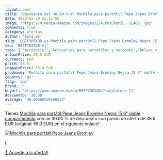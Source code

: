```yaml
---
layout: post
title: 'Descuento del 30.00 % en Mochila para portátil Pepe Jeans Bromley'
date: 2020-05-29 22:15:06
image: 'https://m.media-amazon.com/images/I/41PMzCAbriL._SL400_.jpg'
comments: true
category: ofertas
author: 'tole.es'
slug: 'B07FYD5XQB-es Mochila para portátil Pepe Jeans Bromley Negra 15 6" doble...'
sku: 'B07FYD5XQB-es'
tags: [ 'Accesorios','Accesorios para portátiles y netbooks','Bolsas y fundas para portátiles y netbooks','Cámaras analógicas','Cámaras instantáneas analógicas','Electrónica','Fotografía y videocámaras','Herramientas de mano para jardinería','Informática','Jardinería','Jardín','Mochilas para portátiles y netbooks','Tabletas gráficas','Teclados, ratones y periféricos de entrada','Tijeras de podar para jardinería','mochila', ]
actualPrice: 38.5 EUR
currency: EUR
price: 38.5
comparePrice: 55.0 EUR
prodname: 'Mochila para portátil Pepe Jeans Bromley Negra 15 6" doble compartimento'
country: 'es'
flag: '🇪🇸'
brand: ''
buyurl: 'https://www.amazon.es/dp/B07FYD5XQB/?tag=tolees-21'
descuento: '30.00'
average: '40.00666666666667'
---
```


Tienes [Mochila para portátil Pepe Jeans Bromley Negra 15 6" doble compartimento](https://www.amazon.es/dp/B07FYD5XQB/?tag=tolees-21) con un 30.00 % de descuento con precio de oferta de 38.5 EUR (original: 55.0 EUR) en el siguiente enlace!

[![Mochila para portátil Pepe Jeans Bromley](https://m.media-amazon.com/images/I/41PMzCAbriL._SL400_.jpg)](https://www.amazon.es/dp/B07FYD5XQB/?tag=tolees-21)

ℹ️:


[🛒 Accede a la oferta!!](https://www.amazon.es/dp/B07FYD5XQB/?tag=tolees-21)
